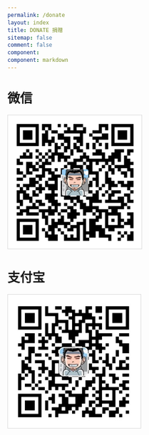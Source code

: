 ```yaml
---
permalink: /donate
layout: index
title: DONATE 捐赠
sitemap: false
comment: false
component:
component: markdown
---
```

<style type="text/css">
img {
	max-width: 100%;;
	max-height: 300px;
  border: 1px solid #d6d6d6;
}
</style>

# 微信
<img src="/uploads/wechat.png" alt="">

# 支付宝
<img src="/uploads/alipay.jpg" alt="">
